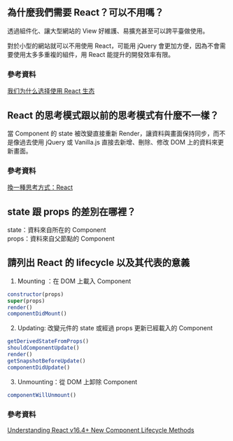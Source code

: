 ## 為什麼我們需要 React？可以不用嗎？  
透過組件化、讓大型網站的 View 好維護、易擴充甚至可以跨平臺做使用。

對於小型的網站就可以不用使用 React，可能用 jQuery 會更加方便，因為不會需要使用太多多重複的組件，用 React 能提升的開發效率有限。

### 參考資料  
[我们为什么选择使用 React 生态](https://juejin.im/entry/5931691ca22b9d0058c70453)

## React 的思考模式跟以前的思考模式有什麼不一樣？  
當 Component 的 state 被改變直接重新 Render，讓資料與畫面保持同步，而不是像過去使用 jQuery 或 Vanilla.js 直接去新增、刪除、修改 DOM 上的資料來更新畫面。

### 參考資料  
[換一種思考方式：React](https://ithelp.ithome.com.tw/articles/10188008)

## state 跟 props 的差別在哪裡？  
state：資料來自所在的 Component  
props：資料來自父節點的 Component  

## 請列出 React 的 lifecycle 以及其代表的意義
1. Mounting ：在 DOM 上載入 Component  
  ``` js
  constructor(props)
  super(props)
  render()
  componentDidMount()
  ```

2. Updating: 改變元件的 state 或經過 props 更新已經載入的 Component  
  ``` js
  getDerivedStateFromProps()
  shouldComponentUpdate()
  render()
  getSnapshotBeforeUpdate()
  componentDidUpdate()
  ```

3. Unmounting：從 DOM 上卸除 Component    
  ``` js
  componentWillUnmount()
  ```

### 參考資料
[Understanding React v16.4+ New Component Lifecycle Methods](https://blog.bitsrc.io/understanding-react-v16-4-new-component-lifecycle-methods-fa7b224efd7d)